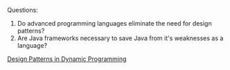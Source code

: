 Questions:
1. Do advanced programming languages eliminate the need for design patterns?
2. Are Java frameworks necessary to save Java from it's weaknesses as a language?

[Design Patterns in Dynamic Programming ](https://norvig.com/design-patterns/design-patterns.pdf)  
